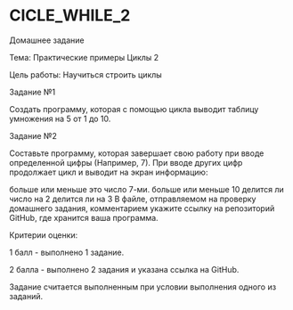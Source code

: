 # CICLE_WHILE_2
Домашнее задание

Тема: Практические примеры Циклы 2

Цель работы: Научиться строить циклы

Задание №1

Создать программу, которая с помощью цикла выводит таблицу умножения на 5 от 1 до 10.

Задание №2

Составьте программу, которая завершает свою работу при вводе определенной цифры (Например, 7). При вводе других цифр продолжает цикл и выводит на экран информацию:

больше или меньше это число 7-ми.
больше или меньше 10
делится ли число на 2
делится ли на 3
В файле, отправляемом на проверку домашнего задания, комментарием укажите ссылку на репозиторий GitHub, где хранится ваша программа.

 Критерии оценки:

1 балл - выполнено 1 задание.

2 балла - выполнено 2 задания и указана ссылка на GitHub.

Задание считается выполненным при условии выполнения одного из заданий.
